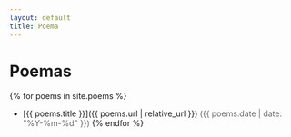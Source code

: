 ```yaml
---
layout: default
title: Poema
---
```


# Poemas

{% for poems in site.poems %}
- [{{ poems.title }}]({{ poems.url | relative_url }}) <span style="color:#666">({{ poems.date | date: "%Y-%m-%d" }})</span>
{% endfor %}
